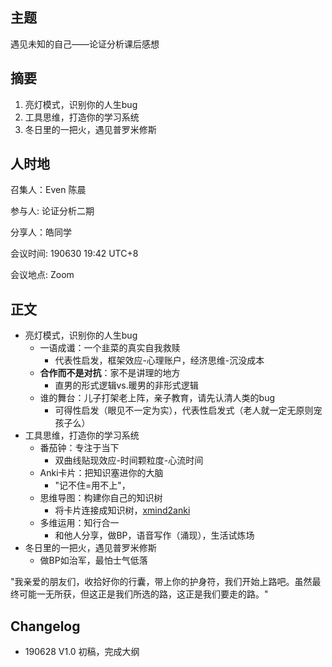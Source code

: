## 主题
遇见未知的自己——论证分析课后感想


## 摘要
1. 亮灯模式，识别你的人生bug
2. 工具思维，打造你的学习系统
3. 冬日里的一把火，遇见普罗米修斯



## 人时地

召集人：Even 陈晨

参与人:  论证分析二期

分享人：皓同学

会议时间: 190630 19:42 UTC+8

会议地点: Zoom

## 正文

- 亮灯模式，识别你的人生bug
  - 一语成谶：一个韭菜的真实自我救赎
    - 代表性启发，框架效应-心理账户，经济思维-沉没成本
  - **合作而不是对抗**：家不是讲理的地方
    - 直男的形式逻辑vs.暖男的非形式逻辑
  - 谁的舞台：儿子打架老上阵，亲子教育，请先认清人类的bug
    - 可得性启发（眼见不一定为实），代表性启发式（老人就一定无原则宠孩子么）
- 工具思维，打造你的学习系统
  - 番茄钟：专注于当下
    - 双曲线贴现效应-时间颗粒度-心流时间
  - Anki卡片：把知识塞进你的大脑
    - "记不住=用不上"，
  - 思维导图：构建你自己的知识树
    - 将卡片连接成知识树，[xmind2anki](https://github.com/kiaorahao/AA002_Template/blob/master/xmind2anki.md)
  - 多维运用：知行合一
    - 和他人分享，做BP，语音写作（涌现），生活试炼场
- 冬日里的一把火，遇见普罗米修斯
  - 做BP如治军，最怕士气低落



"我亲爱的朋友们，收拾好你的行囊，带上你的护身符，我们开始上路吧。虽然最终可能一无所获，但这正是我们所选的路，这正是我们要走的路。"



## Changelog

- 190628 V1.0 初稿，完成大纲
